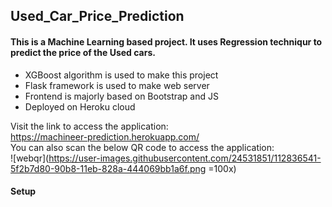 ## Used_Car_Price_Prediction

#### This is a Machine Learning based project. It uses Regression techniqur to predict the price of the Used cars.

- XGBoost algorithm is used to make this project
- Flask framework is used to make web server
- Frontend is majorly based on Bootstrap and JS
- Deployed on Heroku cloud

Visit the link to access the application: <br>
https://machineer-prediction.herokuapp.com/ <br>
You can also scan the below QR code to access the application: <br>
![webqr](https://user-images.githubusercontent.com/24531851/112836541-5f2b7d80-90b8-11eb-828a-444069bb1a6f.png =100x)

#### Setup
